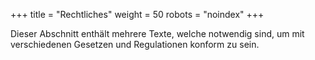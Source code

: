 +++
title = "Rechtliches"
weight = 50
robots = "noindex"
+++

Dieser Abschnitt enthält mehrere Texte, welche notwendig sind, um mit verschiedenen Gesetzen und Regulationen konform zu sein.
